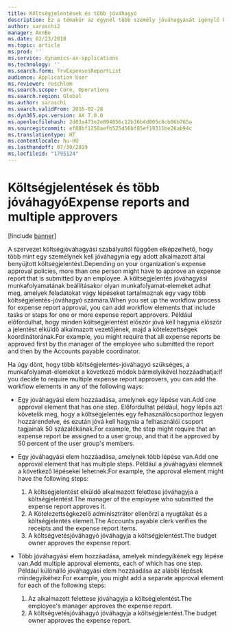 ```yaml
---
title: Költségjelentések és több jóváhagyó
description: Ez a témakör az egynél több személy jóváhagyását igénylő költségjelentésekkel kapcsolatban tartalmaz tájékoztatást.
author: saraschi2
manager: AnnBe
ms.date: 02/23/2018
ms.topic: article
ms.prod: ''
ms.service: dynamics-ax-applications
ms.technology: ''
ms.search.form: TrvExpensesReportList
audience: Application User
ms.reviewer: roschlom
ms.search.scope: Core, Operations
ms.search.region: Global
ms.author: saraschi
ms.search.validFrom: 2016-02-28
ms.dyn365.ops.version: AX 7.0.0
ms.openlocfilehash: 2d83a473e2e894856c12b36b4d005c6cb06b765a
ms.sourcegitcommit: ef08bf1258aefb525d56bf85ef19311be26ab94c
ms.translationtype: HT
ms.contentlocale: hu-HU
ms.lasthandoff: 07/30/2019
ms.locfileid: "1795124"
---
```

# <a name="expense-reports-and-multiple-approvers"></a><span data-ttu-id="a37db-103">Költségjelentések és több jóváhagyó</span><span class="sxs-lookup"><span data-stu-id="a37db-103">Expense reports and multiple approvers</span></span>

[!include [banner](../includes/banner.md)]

<span data-ttu-id="a37db-104">A szervezet költségjóváhagyási szabályaitól függően elképzelhető, hogy több mint egy személynek kell jóváhagynia egy adott alkalmazott által benyújtott költségjelentést.</span><span class="sxs-lookup"><span data-stu-id="a37db-104">Depending on your organization's expense approval policies, more than one person might have to approve an expense report that is submitted by an employee.</span></span> <span data-ttu-id="a37db-105">A költségjelentés jóváhagyási munkafolyamatának beállításakor olyan munkafolyamat-elemeket adhat meg, amelyek feladatokat vagy lépéseket tartalmaznak egy vagy több költségjelentés-jóváhagyó számára.</span><span class="sxs-lookup"><span data-stu-id="a37db-105">When you set up the workflow process for expense report approval, you can add workflow elements that include tasks or steps for one or more expense report approvers.</span></span> <span data-ttu-id="a37db-106">Például előfordulhat, hogy minden költségjelentést először jóvá kell hagynia először a jelentést elküldő alkalmazott vezetőjének, majd a kötelezettségek koordinátorának.</span><span class="sxs-lookup"><span data-stu-id="a37db-106">For example, you might require that all expense reports be approved first by the manager of the employee who submitted the report and then by the Accounts payable coordinator.</span></span>

<span data-ttu-id="a37db-107">Ha úgy dönt, hogy több költségjelentés-jóváhagyó szükséges, a munkafolyamat-elemeket a következő módok bármelyikével hozzáadhatja:</span><span class="sxs-lookup"><span data-stu-id="a37db-107">If you decide to require multiple expense report approvers, you can add the workflow elements in any of the following ways:</span></span>

- <span data-ttu-id="a37db-108">Egy jóváhagyási elem hozzáadása, amelynek egy lépése van.</span><span class="sxs-lookup"><span data-stu-id="a37db-108">Add one approval element that has one step.</span></span> <span data-ttu-id="a37db-109">Előfordulhat például, hogy lépés azt követelik meg, hogy a költségjelentés egy felhasználócsoporthoz legyen hozzárendelve, és ezután jóvá kell hagynia a felhasználói csoport tagjainak 50 százalékának.</span><span class="sxs-lookup"><span data-stu-id="a37db-109">For example, the step might require that an expense report be assigned to a user group, and that it be approved by 50 percent of the user group's members.</span></span>
- <span data-ttu-id="a37db-110">Egy jóváhagyási elem hozzáadása, amelynek több lépése van.</span><span class="sxs-lookup"><span data-stu-id="a37db-110">Add one approval element that has multiple steps.</span></span> <span data-ttu-id="a37db-111">Például a jóváhagyási elemnek a következő lépésekei lehetnek:</span><span class="sxs-lookup"><span data-stu-id="a37db-111">For example, the approval element might have the following steps:</span></span>

    1. <span data-ttu-id="a37db-112">A költségjelentést elküldő alkalmazott felettese jóváhagyja a költségjelentést.</span><span class="sxs-lookup"><span data-stu-id="a37db-112">The manager of the employee who submitted the expense report approves it.</span></span>
    2. <span data-ttu-id="a37db-113">A Kötelezettségkezelő adminisztrátor ellenőrzi a nyugtákat és a költségjelentés elemeit.</span><span class="sxs-lookup"><span data-stu-id="a37db-113">The Accounts payable clerk verifies the receipts and the expense report items.</span></span>
    3. <span data-ttu-id="a37db-114">A költségvetésjóváhagyó jóváhagyja a költségjelentést.</span><span class="sxs-lookup"><span data-stu-id="a37db-114">The budget owner approves the expense report.</span></span>

- <span data-ttu-id="a37db-115">Több jóváhagyási elem hozzáadása, amelyek mindegyikének egy lépése van.</span><span class="sxs-lookup"><span data-stu-id="a37db-115">Add multiple approval elements, each of which has one step.</span></span> <span data-ttu-id="a37db-116">Például különálló jóváhagyási elem hozzáadása az alábbi lépések mindegyikéhez:</span><span class="sxs-lookup"><span data-stu-id="a37db-116">For example, you might add a separate approval element for each of the following steps:</span></span>

    1. <span data-ttu-id="a37db-117">Az alkalmazott felettese jóváhagyja a költségjelentést.</span><span class="sxs-lookup"><span data-stu-id="a37db-117">The employee's manager approves the expense report.</span></span>
    2. <span data-ttu-id="a37db-118">A költségvetésjóváhagyó jóváhagyja a költségjelentést.</span><span class="sxs-lookup"><span data-stu-id="a37db-118">The budget owner approves the expense report.</span></span>
